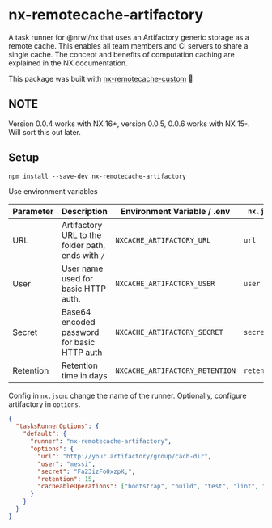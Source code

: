 # nx-remotecache-artifactory

A task runner for @nrwl/nx that uses an Artifactory generic storage as a remote cache. This enables all team members and CI servers to share a single cache. The concept and benefits of computation caching are explained in the NX documentation.

This package was built with [nx-remotecache-custom](https://www.npmjs.com/package/nx-remotecache-custom) 🙌

## NOTE

Version 0.0.4 works with NX 16+, version 0.0.5, 0.0.6 works with NX 15-. Will sort this out later.

## Setup

```
npm install --save-dev nx-remotecache-artifactory
```

Use environment variables

| Parameter  | Description                                            |  Environment Variable / .env    | `nx.json`   |
| ---------- | ------------------------------------------------------ | ------------------------------- | ----------- |
| URL        | Artifactory URL to the folder path, ends with `/`      | `NXCACHE_ARTIFACTORY_URL`       | `url`       |
| User       | User name used for basic HTTP auth.                    | `NXCACHE_ARTIFACTORY_USER`      | `user`      |
| Secret     | Base64 encoded password for basic HTTP auth            | `NXCACHE_ARTIFACTORY_SECRET`    | `secret`    |
| Retention  | Retention time in days                                 | `NXCACHE_ARTIFACTORY_RETENTION` | `retention` |

Config in `nx.json`: change the name of the runner. Optionally, configure artifactory in `options`.

```json
{
  "tasksRunnerOptions": {
    "default": {
      "runner": "nx-remotecache-artifactory",
      "options": {
        "url": "http://your.artifactory/group/cach-dir",
        "user": "messi",
        "secret": "Fa23izFo0xzpK;",
        "retention": 15,
        "cacheableOperations": ["bootstrap", "build", "test", "lint", "e2e"]
      }
    }
  }
}
```
